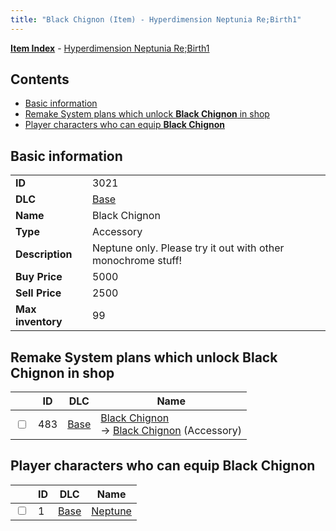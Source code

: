 ```yaml
---
title: "Black Chignon (Item) - Hyperdimension Neptunia Re;Birth1"
---
```


[**Item Index**](/neptunia/rb1/item/index.html) - [Hyperdimension Neptunia Re;Birth1](/neptunia/rb1)

## Contents

- [Basic information](#basic-information)
- [Remake System plans which unlock **Black Chignon** in shop](#remake-system-plans-which-unlock-black-chignon-in-shop)
- [Player characters who can equip **Black Chignon**](#player-characters-who-can-equip-black-chignon)

## Basic information

|   |   |
| -- | -- |
| **ID** | 3021 |
| **DLC** | [Base](/neptunia/rb1/dlc/1-base.html) |
| **Name** | Black Chignon |
| **Type** | Accessory |
| **Description** | Neptune only. Please try it out with other monochrome stuff! |
| **Buy Price** | 5000 |
| **Sell Price** | 2500 |
| **Max inventory** | 99 |

## Remake System plans which unlock **Black Chignon** in shop

|    | ID | DLC | Name |
| -- | -- | --- | ---- |
| <input type="checkbox" id="rb1-remake-1-483" class="trackbox" /> | 483 | [Base](/neptunia/rb1/dlc/1-base.html) | [Black Chignon](/neptunia/rb1/remake/1-483-black-chignon.html)<br />→ [Black Chignon](/neptunia/rb1/item/1-3021-black-chignon.html) (Accessory) |

## Player characters who can equip **Black Chignon**

|    | ID | DLC | Name |
| -- | -- | --- | ---- |
| <input type="checkbox" id="rb1-player-1-1" class="trackbox" /> | 1 | [Base](/neptunia/rb1/dlc/1-base.html) | [Neptune](/neptunia/rb1/player/1-1-neptune.html) |